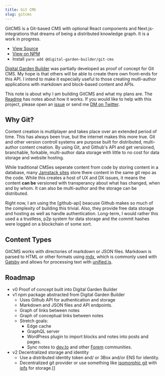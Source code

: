 ```yaml
---
title: Git CMS 
slug: gitcms
---
```

 GitCMS is a Git-based CMS with optional React components and Next.js-integrations that dreams of being a distributed knowledge graph. It is a work in progress.

- [View Source](https://github.com/Shelob9/gitcms)
- [View on NPM](https://www.npmjs.com/package/@digital-garden-builder/git-cms)
- Install `yarn add @digital-garden-builder/git-cms`



[Digital Garden Builder](https://docs.digitalgardenbuilder.app/) was partially developed as proof of concept for Git CMS. My hope is that others will be able to create there own front-ends for this API. I intend to make it especially useful to those creating mutli-author applications with markdown and block-based content and APIs.

This note is about why I am building GitCMS and what my plans are. The [Readme](https://github.com/Shelob9/gitcms/blob/main/README.md) has notes about how it works. If you would like to help with this project, please open an [issue](https://github.com/Shelob9/gitcms/issues) or send me [DM on Twitter](https://twitter.com/josh412).

## Why Git?

Content creation is mutliplayer and takes place over an extended period of time. This has always been true, but the internet makes this more true. Git and other version controll systems are purpose built for distributed, multi-author content creation. By using Git, and Github's API and get versioned, branchable, forkable, multi-author data storage with little to no cost for data storage and website hosting.

While traditional CMSes seperate content from code by storing content in a database, many [Jamstack sites](https://jamstack.org/what-is-jamstack/) store there content in the same git repo as the code. While this creates a host of UX and DX issues, it means the content __can be__ versioned with transperancy about what has changed, when and by whom. It can also be multi-author and the storage can be distributed.

Right now, I am using the [github-api] beacuse Github makes so much of the complexity of building this trivial. Also, they provide free data storage and hosting as well as handle authentication. Long-term, I would rather this used a a trustless, p2p system for data storage and the commit hashes were logged on a blockchain of some sort.

## Content Types

GitCMS works with directories of markdown or JSON files. Markdown is parsed to HTML or other formats using [mdx](https://mdxjs.com), which is commonly used with [Gatsby](https://www.gatsbyjs.com/) and allows for processing text with [unified.js](https://unifiedjs.com/).

## Roadmap

- v0 Proof of concept built into Digital Garden Builder
- v1 npm package abstracted from Digital Garden Builder
  - Uses Github API for authentication and storage
  - Markdown and JSON files and API endpoints.
  - Graph of links between notes
  - Graph of conceptual links between notes
  - Stretch goals:
    - Edge cache
    - GraphQL server
    - WordPress plugin to import blocks and notes into posts and pages.
    - Sync notes to [dev.to](https://dev.to) and other [Forem](https://www.forem.com/) communities.
- v2 Decentralized storage and identity
  - Use a distributed identity token and/ or 3Box and/or ENS for identity.
  - Decentralized git provider or use something like [isomorphic git](https://github.com/isomorphic-git/isomorphic-git) with [ipfs](https://ipfs.io/) for storage.[]
